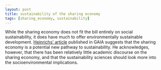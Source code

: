 ```yaml
---
layout: post
title: sustainability of the sharing economy
tags: [sharing_economy, sustainability]
---
```

While the sharing economy does not fit the bill entirely on social sustainability, it does have much to offer environmentally sustainable development. [Heinrichs' article](../../../../images/out.pdf) published in GAIA suggests that the sharing economy is a potential new pathway to sustainability. He acknowledges, however, that there has been relatively little academic discourse on the sharing economy, and that the sustainability sciences should look more into the  socioenvironmental implications.
